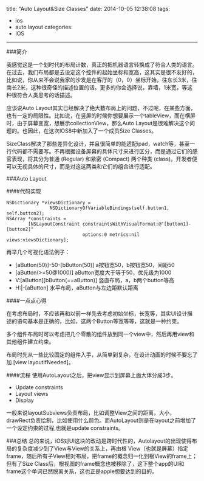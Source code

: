 title: "Auto Layout&Size Classes"
date: 2014-10-05 12:38:08
tags: 
- ios
- auto layout
categories: 
- IOS
---

###简介

我感觉这是一个划时代的布局计数，真正的把机器语言转换成了符合人类的语言。在过去，我们布局都是去设定这个控件的起始坐标和宽高，这其实是很不友好的，比如说，你从来不会说我家的沙发是在客厅的（0，0）坐标开始，往东长3米，往南长2米，这种很奇怪的描述位置的话。更多的你会选择说，靠墙，1米宽，等这种很符合人类思考的话描述。

<!--more-->

应该说Auto Layout其实已经解决了绝大数布局上的问题，不过呢，在某些方面，也有一定的局限性。比如说，在竖屏的时候你想要展示一个tableView，而在横屏时，由于屏幕变宽，想展示collectionView，那么Auto Layout是很难解决这个问题的。也因此，在这次IOS8中新加入了一个成员Size Classes。

SizeClass解决了那些差异化设计，并且很简单的能适配ipad，watch等，甚至一行代码都不需要写。不再根据设备屏幕的具体尺寸来进行区分，而是通过它们的感官表现，将其分为普通 (Regular) 和紧密 (Compact) 两个种类 (class)。开发者便可以无视具体的尺寸，而是对这这两类和它们的组合进行适配。

###Auto Layout

####代码实现

    NSDictionary *viewsDictionary =
                    NSDictionaryOfVariableBindings(self.button1, self.button2);
    NSArray *constraints =
            [NSLayoutConstraint constraintsWithVisualFormat:@"[button1]-[button2]"
                                options:0 metrics:nil views:viewsDictionary];
                                
再举几个可视化语法例子：
- [aButton(50)]-50-[bButton(50)]
a按钮宽50，b按钮宽50，间距50
- [aButton(>=50@1000)]
aButton宽度大于等于50，优先级为1000
- V:[aButton][bButton(==aButton)]
竖直布局，a，b两个button等高
- H:|-[aButton]
水平布局，aButton与左边距默认距离

####一点点心得

在考虑布局时，不应该再和以前一样先去考虑初始坐标，长宽等，其实UI设计描述的语句基本是正确的，比如，这两个Button等宽等等，这就是一种约束。

多个组件布局时可以考虑把几个零散的组件放到同一个view中，然后再用view和其他组件建立约束。

布局时先从一些比较固定的组件入手，从简单到复杂，在设计动画的时候不要忘了加 [view layoutIfNeeded]。

####流程
使用AutoLayout之后，把view显示到屏幕上面大体分成3步。
- Update constraints
- Layout views
- Display

一般来说layoutSubviews负责布局，比如调整View之间的距离，大小，drawRect负责绘制，比如使用什么颜色。而AutoLayout则是在layout之前增加了一个设定约束的过程,也就是update constraints。


###总结
总的来说，iOS对UI这块的改动是跨时代性的，Autolayout的出现使得布局的复杂度减少到了View与View的关系上，再由根 View（也就是屏幕）指定frame，随后所有子View相对布局，把frame的概念归一化到根View的frame上；但有了Size Class后，根视图的frame概念也被移除了，这下整个app的UI和frame这个单词已然脱离关系，这也正是apple想要达到的目的。











